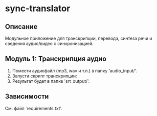 # sync-translator

## Описание
Модульное приложение для транскрипции, перевода, синтеза речи и сведения аудио/видео с синхронизацией.

## Модуль 1: Транскрипция аудио
1. Помести аудиофайл (mp3, wav и т.п.) в папку 'audio_input/'.
2. Запусти скрипт транскрипции:
3. Результат будет в папке 'srt_output/'.

## Зависимости
См. файл 'requirements.txt'.

